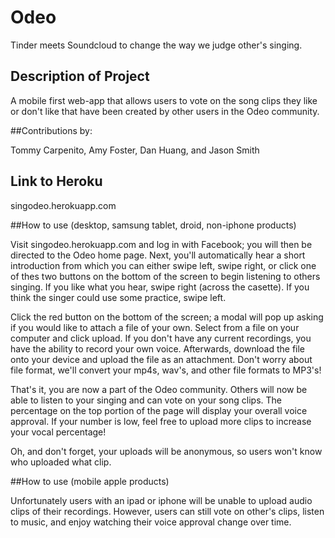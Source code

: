 # Odeo

Tinder meets Soundcloud to change the way we judge other's singing.

## Description of Project

A mobile first web-app that allows users to vote on the song clips they like or don't like that have been created by other users in the Odeo community.

##Contributions by:

Tommy Carpenito, Amy Foster, Dan Huang, and Jason Smith

## Link to Heroku
singodeo.herokuapp.com

##How to use (desktop, samsung tablet, droid, non-iphone products)

Visit singodeo.herokuapp.com and log in with Facebook; you will then be directed to the Odeo home page. Next, you'll automatically hear a short introduction from which you can either swipe left, swipe right, or click one of thes two buttons on the bottom of the screen to begin listening to others singing. If you like what you hear, swipe right (across the casette). If you think the singer could use some practice, swipe left.

Click the red button on the bottom of the screen; a modal will pop up asking if you would like to attach a file of your own. Select from a file on your computer and click upload. If you don't have any current recordings, you have the ability to record your own voice. Afterwards, download the file onto your device and upload the file as an attachment. Don't worry about file format, we'll convert your mp4s, wav's, and other file formats to MP3's!

That's it, you are now a part of the Odeo community. Others will now be able to listen to your singing and can vote on your song clips. The percentage on the top portion of the page will display your overall voice approval. If your number is low, feel free to upload more clips to increase your vocal percentage!

Oh, and don't forget, your uploads will be anonymous, so users won't know who uploaded what clip.


##How to use (mobile apple products)

Unfortunately users with an ipad or iphone will be unable to upload audio clips of their recordings. However, users can still vote on other's clips, listen to music, and enjoy watching their voice approval change over time.


